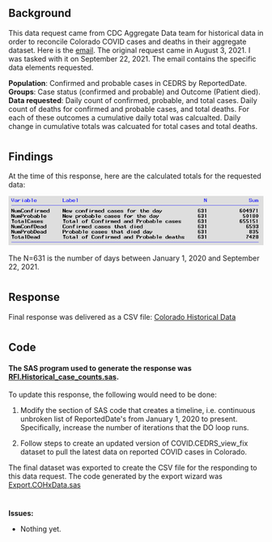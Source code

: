 ## Background 
This data request came from CDC Aggregate Data team for historical data in order to reconcile Colorado COVID cases and deaths in their aggregate dataset. Here is the [email](./CDC_email.pdf). The original request came in August 3, 2021. I was tasked with it on September 22, 2021.  The email contains the specific data elements requested. 

**Population**:  Confirmed and probable cases in CEDRS by ReportedDate. **Groups**: Case status (confirmed and probable) and Outcome (Patient died).  **Data requested**: Daily count of confirmed, probable, and total cases. Daily count of deaths for confirmed and probable cases, and total deaths. For each of these outcomes a cumulative daily total was calcualted. Daily change in cumulative totals was calcuated for total cases and total deaths. 

#
## Findings
At the time of this response, here are the calculated totals for the requested data:

![VarTotals](./Var_totals.png)

The N=631 is the number of days between January 1, 2020 and September 22, 2021. 
#

## Response
Final response was delivered as a CSV file:  [Colorado Historical Data](Colorado_Historical_data.csv)

#

## Code
#### The SAS program used to generate the response was [RFI.Historical_case_counts.sas](RFI.Historical_case_counts.sas). 
To update this response, the following would need to be done:
1. Modify the section of SAS code that creates a timeline, i.e. continuous unbroken list of ReportedDate's from January 1, 2020 to present. Specifically, increase the number of iterations that the DO loop runs.

2. Follow steps to create an updated version of COVID.CEDRS_view_fix dataset to pull the latest data on reported COVID cases in Colorado.

The final dataset was exported to create the CSV file for the responding to this data request. The code generated by the export wizard was [Export.COHxData.sas](Export.COHxData.sas)
#
**Issues:**
* Nothing yet. 

